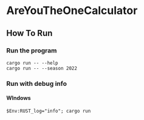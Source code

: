 # AreYouTheOneCalculator

## How To Run 
### Run the program

    cargo run -- --help
    cargo run -- --season 2022

### Run with debug info
#### WIndows

    $Env:RUST_log="info"; cargo run